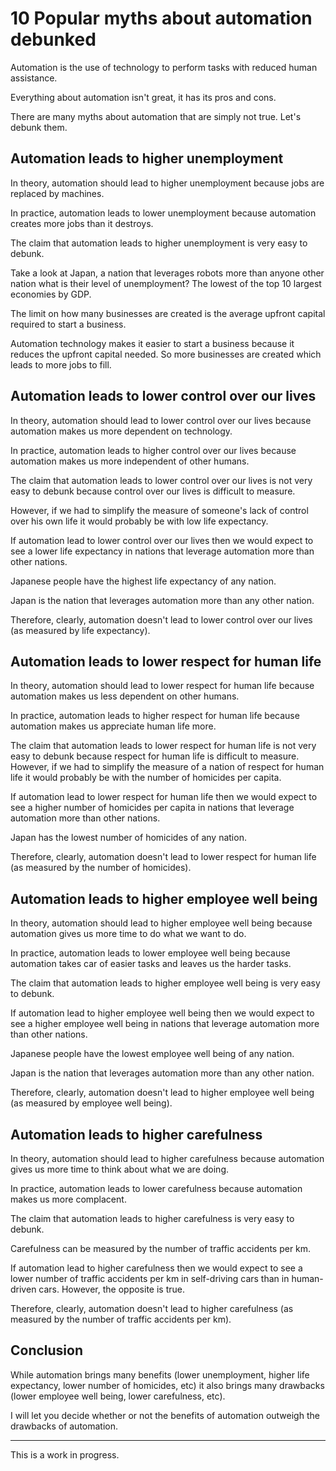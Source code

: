 # 10 Popular myths about automation debunked

Automation is the use of technology to perform tasks with reduced human assistance.

Everything about automation isn't great, it has its pros and cons.

There are many myths about automation that are simply not true. Let's debunk them.

## Automation leads to higher unemployment

In theory, automation should lead to higher unemployment because jobs are replaced by machines.

In practice, automation leads to lower unemployment because automation creates more jobs than it destroys.

The claim that automation leads to higher unemployment is very easy to debunk.

Take a look at Japan, a nation that leverages robots more than anyone other nation what is their level of unemployment? The lowest of the top 10 largest economies by GDP.

The limit on how many businesses are created is the average upfront capital required to start a business.

Automation technology makes it easier to start a business because it reduces the upfront capital needed. So more businesses are created which leads to more jobs to fill.

## Automation leads to lower control over our lives

In theory, automation should lead to lower control over our lives because automation makes us more dependent on technology.

In practice, automation leads to higher control over our lives because automation makes us more independent of other humans.

The claim that automation leads to lower control over our lives is not very easy to debunk because control over our lives is difficult to measure.

However, if we had to simplify the measure of someone's lack of control over his own life it would probably be with low life expectancy.

If automation lead to lower control over our lives then we would expect to see a lower life expectancy in nations that leverage automation more than other nations.

Japanese people have the highest life expectancy of any nation.

Japan is the nation that leverages automation more than any other nation.

Therefore, clearly, automation doesn't lead to lower control over our lives (as measured by life expectancy).

## Automation leads to lower respect for human life

In theory, automation should lead to lower respect for human life because automation makes us less dependent on other humans.

In practice, automation leads to higher respect for human life because automation makes us appreciate human life more.

The claim that automation leads to lower respect for human life is not very easy to debunk because respect for human life is difficult to measure. However, if we had to simplify the measure of a nation of respect for human life it would probably be with the number of homicides per capita.

If automation lead to lower respect for human life then we would expect to see a higher number of homicides per capita in nations that leverage automation more than other nations.

Japan has the lowest number of homicides of any nation.

Therefore, clearly, automation doesn't lead to lower respect for human life (as measured by the number of homicides).

## Automation leads to higher employee well being

In theory, automation should lead to higher employee well being because automation gives us more time to do what we want to do.

In practice, automation leads to lower employee well being because automation takes car of easier tasks and leaves us the harder tasks.

The claim that automation leads to higher employee well being is very easy to debunk.

If automation lead to higher employee well being then we would expect to see a higher employee well being in nations that leverage automation more than other nations.

Japanese people have the lowest employee well being of any nation.

Japan is the nation that leverages automation more than any other nation.

Therefore, clearly, automation doesn't lead to higher employee well being (as measured by employee well being).

## Automation leads to higher carefulness

In theory, automation should lead to higher carefulness because automation gives us more time to think about what we are doing.

In practice, automation leads to lower carefulness because automation makes us more complacent.

The claim that automation leads to higher carefulness is very easy to debunk.

Carefulness can be measured by the number of traffic accidents per km.

If automation lead to higher carefulness then we would expect to see a lower number of traffic accidents per km in self-driving cars than in human-driven cars. However, the opposite is true.

Therefore, clearly, automation doesn't lead to higher carefulness (as measured by the number of traffic accidents per km).

## Conclusion

While automation brings many benefits (lower unemployment, higher life expectancy, lower number of homicides, etc) it also brings many drawbacks (lower employee well being, lower carefulness, etc).

I will let you decide whether or not the benefits of automation outweigh the drawbacks of automation.

<hr>

This is a work in progress.
